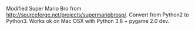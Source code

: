 Modified Super Mario Bro from http://sourceforge.net/projects/supermariobrosp/.
Convert from Python2 to Python3.
Works ok on Mac OSX with Python 3.8 + pygame 2.0 dev.
